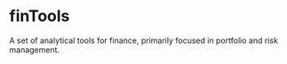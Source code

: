 # finTools

A set of analytical tools for finance, primarily focused in portfolio and risk management.
